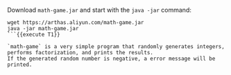 Download `math-game.jar` and start with the `java -jar` command:

```
wget https://arthas.aliyun.com/math-game.jar
java -jar math-game.jar
```{{execute T1}}

`math-game` is a very simple program that randomly generates integers, performs factorization, and prints the results.
If the generated random number is negative, a error message will be printed.